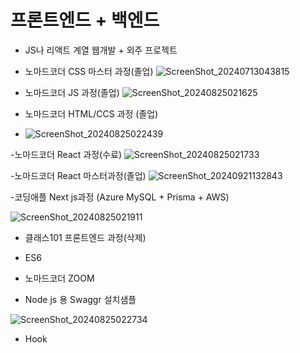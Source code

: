 # 프론트엔드 + 백엔드

- JS나 리액트 계열 웹개발 + 외주 프로젝트
 
- 노마드코더 CSS 마스터 과정(졸업)
  ![ScreenShot_20240713043815](https://github.com/user-attachments/assets/04c1f638-c824-47ab-8640-1dc7cde3c0e8)

- 노마드코더 JS 과정(졸업)
  ![ScreenShot_20240825021625](https://github.com/user-attachments/assets/3bb2e669-e7b8-44d5-9a4f-c777d5baa7e6)

- 노마드코더 HTML/CCS 과정 (졸업)
- ![ScreenShot_20240825022439](https://github.com/user-attachments/assets/9a3ef9d3-0f07-4594-8b06-65a2e7149eb8)

-노마드코더 React 과정(수료)
![ScreenShot_20240825021733](https://github.com/user-attachments/assets/f7116a1f-9de1-49a6-88de-bc41abf05c24)

-노마드코더 React 마스터과정(졸업)
![ScreenShot_20240921132843](https://github.com/user-attachments/assets/b41238b9-a2bb-44b0-9f53-bdbf634f24af)

-코딩애플 Next js과정 (Azure MySQL + Prisma + AWS)

![ScreenShot_20240825021911](https://github.com/user-attachments/assets/eb1f5649-de98-4bce-95cb-e6528b58d5af)

- 클래스101 프론트엔드 과정(삭제)

- ES6

- 노마드코더 ZOOM

- Node js 용 Swaggr 설치샘플

![ScreenShot_20240825022734](https://github.com/user-attachments/assets/c0fbea6f-5642-4a51-9cb2-a07d4e116948)

- Hook
